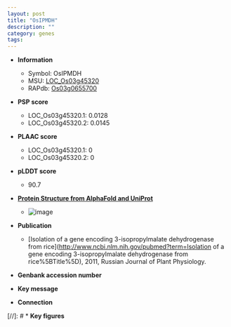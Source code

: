 ```yaml
---
layout: post
title: "OsIPMDH"
description: ""
category: genes
tags: 
---
```


* **Information**  
    + Symbol: OsIPMDH  
    + MSU: [LOC_Os03g45320](http://rice.plantbiology.msu.edu/cgi-bin/ORF_infopage.cgi?orf=LOC_Os03g45320)  
    + RAPdb: [Os03g0655700](http://rapdb.dna.affrc.go.jp/viewer/gbrowse_details/irgsp1?name=Os03g0655700)  

* **PSP score**  
    + LOC_Os03g45320.1: 0.0128 
    + LOC_Os03g45320.2: 0.0145 

* **PLAAC score**  
    + LOC_Os03g45320.1: 0 
    + LOC_Os03g45320.2: 0 

* **pLDDT score**
    + 90.7

* **[Protein Structure from AlphaFold and UniProt](https://www.uniprot.org/uniprotkb/Q7Y096/entry#structure)**
    + ![image](https://ricepsp.github.io/images/Q7/AF-Q7Y096-F1.png)

* **Publication**  
    + [Isolation of a gene encoding 3-isopropylmalate dehydrogenase from rice](http://www.ncbi.nlm.nih.gov/pubmed?term=Isolation of a gene encoding 3-isopropylmalate dehydrogenase from rice%5BTitle%5D), 2011, Russian Journal of Plant Physiology.

* **Genbank accession number**  

* **Key message**  

* **Connection**  

[//]: # * **Key figures**  


